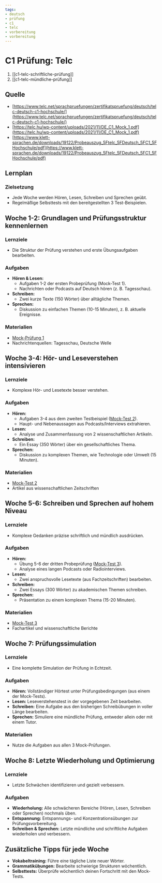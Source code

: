 ```yaml
---
tags: 
- deutsch
- prüfung
- c1
- telc
- vorbereitung
- vorbereitung
---
```


# C1 Prüfung: Telc

1. [[c1-telc-schriftliche-prüfung]]
2. [[c1-telc-mündliche-prüfung]]

## Quelle

- [https://www.telc.net/sprachpruefungen/zertifikatspruefung/deutsch/telc-deutsch-c1-hochschule/](https://www.telc.net/sprachpruefungen/zertifikatspruefung/deutsch/telc-deutsch-c1-hochschule/)
- [https://telc.hu/wp-content/uploads/2021/11/DE_C1_Mock_1.pdf](https://telc.hu/wp-content/uploads/2021/11/DE_C1_Mock_1.pdf)
- [https://www.klett-sprachen.de/downloads/19122/Probeauszug_5Ftelc_5FDeutsch_5FC1_5FHochschule/pdf](https://www.klett-sprachen.de/downloads/19122/Probeauszug_5Ftelc_5FDeutsch_5FC1_5FHochschule/pdf)

## Lernplan

### Zielsetzung

- Jede Woche werden Hören, Lesen, Schreiben und Sprechen geübt.
- Regelmäßige Selbsttests mit den bereitgestellten 3 Test-Beispielen.

## Woche 1-2: Grundlagen und Prüfungsstruktur kennenlernen

### Lernziele

- Die Struktur der Prüfung verstehen und erste Übungsaufgaben bearbeiten.

### Aufgaben

- **Hören & Lesen:**
  - Aufgaben 1-2 der ersten Probeprüfung (Mock-Test 1).
  - Nachrichten oder Podcasts auf Deutsch hören (z. B. Tagesschau).
- **Schreiben:**
  - Zwei kurze Texte (150 Wörter) über alltägliche Themen.
- **Sprechen:**
  - Diskussion zu einfachen Themen (10-15 Minuten), z. B. aktuelle Ereignisse.

### Materialien

- [Mock-Prüfung 1](https://telc.hu/wp-content/uploads/2021/11/DE_C1_Mock_1.pdf)
- Nachrichtenquellen: Tagesschau, Deutsche Welle

## Woche 3-4: Hör- und Leseverstehen intensivieren

### Lernziele

- Komplexe Hör- und Lesetexte besser verstehen.

### Aufgaben

- **Hören:**
  - Aufgaben 3-4 aus dem zweiten Testbeispiel ([Mock-Test 2](https://www.klett-sprachen.de/downloads/19122/Probeauszug_5Ftelc_5FDeutsch_5FC1_5FHochschule/pdf)).
  - Haupt- und Nebenaussagen aus Podcasts/Interviews extrahieren.
- **Lesen:**
  - Analyse und Zusammenfassung von 2 wissenschaftlichen Artikeln.
- **Schreiben:**
  - Ein Essay (350 Wörter) über ein gesellschaftliches Thema.
- **Sprechen:**
  - Diskussion zu komplexen Themen, wie Technologie oder Umwelt (15 Minuten).

### Materialien

- [Mock-Test 2](https://www.klett-sprachen.de/downloads/19122/Probeauszug_5Ftelc_5FDeutsch_5FC1_5FHochschule/pdf)
- Artikel aus wissenschaftlichen Zeitschriften

## Woche 5-6: Schreiben und Sprechen auf hohem Niveau

### Lernziele

- Komplexe Gedanken präzise schriftlich und mündlich ausdrücken.

### Aufgaben

- **Hören:**
  - Übung 5-6 der dritten Probeprüfung ([Mock-Test 3](https://www.telc.net/sprachpruefungen/zertifikatspruefung/deutsch/telc-deutsch-c1-hochschule/)).
  - Analyse eines langen Podcasts oder Radiointerviews.
- **Lesen:**
  - Zwei anspruchsvolle Lesetexte (aus Fachzeitschriften) bearbeiten.
- **Schreiben:**
  - Zwei Essays (300 Wörter) zu akademischen Themen schreiben.
- **Sprechen:**
  - Präsentation zu einem komplexen Thema (15-20 Minuten).

### Materialien

- [Mock-Test 3](https://www.telc.net/sprachpruefungen/zertifikatspruefung/deutsch/telc-deutsch-c1-hochschule/)
- Fachartikel und wissenschaftliche Berichte

## Woche 7: Prüfungssimulation

### Lernziele

- Eine komplette Simulation der Prüfung in Echtzeit.

### Aufgaben

- **Hören:** Vollständiger Hörtest unter Prüfungsbedingungen (aus einem der Mock-Tests).
- **Lesen:** Leseverstehenstest in der vorgegebenen Zeit bearbeiten.
- **Schreiben:** Eine Aufgabe aus den bisherigen Schreibübungen in voller Länge bearbeiten.
- **Sprechen:** Simuliere eine mündliche Prüfung, entweder allein oder mit einem Tutor.

### Materialien

- Nutze die Aufgaben aus allen 3 Mock-Prüfungen.

## Woche 8: Letzte Wiederholung und Optimierung

### Lernziele

- Letzte Schwächen identifizieren und gezielt verbessern.

### Aufgaben

- **Wiederholung:** Alle schwächeren Bereiche (Hören, Lesen, Schreiben oder Sprechen) nochmals üben.
- **Entspannung:** Entspannungs- und Konzentrationsübungen zur Prüfungsvorbereitung.
- **Schreiben & Sprechen:** Letzte mündliche und schriftliche Aufgaben wiederholen und verbessern.

## Zusätzliche Tipps für jede Woche

- **Vokabeltraining:** Führe eine tägliche Liste neuer Wörter.
- **Grammatikübungen:** Bearbeite schwierige Strukturen wöchentlich.
- **Selbsttests:** Überprüfe wöchentlich deinen Fortschritt mit den Mock-Tests.
